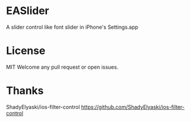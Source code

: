 # EASlider
A slider control like font slider in iPhone's Settings.app


# License
MIT
Welcome any pull request or open issues.


# Thanks 
ShadyElyaski/ios-filter-control
https://github.com/ShadyElyaski/ios-filter-control